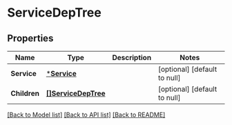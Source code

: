 # ServiceDepTree

## Properties
Name | Type | Description | Notes
------------ | ------------- | ------------- | -------------
**Service** | [***Service**](Service.md) |  | [optional] [default to null]
**Children** | [**[]ServiceDepTree**](ServiceDepTree.md) |  | [optional] [default to null]

[[Back to Model list]](../README.md#documentation-for-models) [[Back to API list]](../README.md#documentation-for-api-endpoints) [[Back to README]](../README.md)

